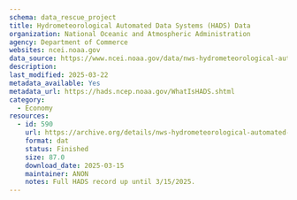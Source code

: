 ```yaml
---
schema: data_rescue_project 
title: Hydrometeorological Automated Data Systems (HADS) Data
organization: National Oceanic and Atmospheric Administration
agency: Department of Commerce
websites: ncei.noaa.gov
data_source: https://www.ncei.noaa.gov/data/nws-hydrometeorological-automated-data-system/
description: 
last_modified: 2025-03-22
metadata_available: Yes
metadata_url: https://hads.ncep.noaa.gov/WhatIsHADS.shtml
category:
  - Economy
resources:
  - id: 590
    url: https://archive.org/details/nws-hydrometeorological-automated-data-system
    format: dat
    status: Finished
    size: 87.0
    download_date: 2025-03-15
    maintainer: ANON
    notes: Full HADS record up until 3/15/2025.
---
```

